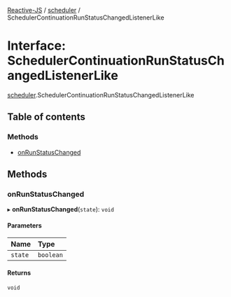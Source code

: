 [Reactive-JS](../README.md) / [scheduler](../modules/scheduler.md) / SchedulerContinuationRunStatusChangedListenerLike

# Interface: SchedulerContinuationRunStatusChangedListenerLike

[scheduler](../modules/scheduler.md).SchedulerContinuationRunStatusChangedListenerLike

## Table of contents

### Methods

- [onRunStatusChanged](scheduler.SchedulerContinuationRunStatusChangedListenerLike.md#onrunstatuschanged)

## Methods

### onRunStatusChanged

▸ **onRunStatusChanged**(`state`): `void`

#### Parameters

| Name | Type |
| :------ | :------ |
| `state` | `boolean` |

#### Returns

`void`
